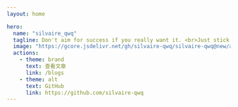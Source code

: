 ```yaml
---
layout: home

hero:
  name: "silvaire_qwq"
  tagline: Don't aim for success if you really want it. <br>Just stick to what you love and believe in, and it will come naturally.
  image: "https://gcore.jsdelivr.net/gh/silvaire-qwq/silvaire-qwq@new/avatar.png"
  actions:
    - theme: brand
      text: 查看文章
      link: /blogs
    - theme: alt
      text: GitHub
      link: https://github.com/silvaire-qwq
---
```


